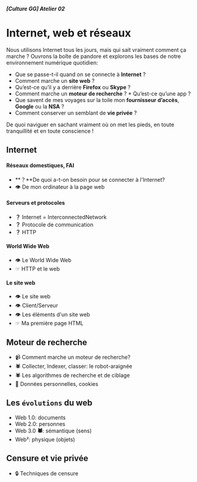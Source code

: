 ***[Culture GG] Atelier 02***
# Internet, web et réseaux

Nous utilisons Internet tous les jours, mais qui sait vraiment comment ça marche ? Ouvrons la boîte de pandore et explorons les bases de notre environnement numérique quotidien:
* Que se passe-t-il quand on se connecte à **Internet** ?
* Comment marche un **site web** ?
* Qu’est-ce qu’il y a derrière **Firefox** ou **Skype** ?
* Comment marche un **moteur de recherche** ? * Qu’est-ce qu’une app ?
* Que savent de mes voyages sur la toile mon **fournisseur d’accès**, **Google** ou la **NSA** ?
* Comment conserver un semblant de **vie privée** ?

De quoi naviguer en sachant vraiment où on met les pieds, en toute tranquillité et en toute conscience !

## Internet
#### Réseaux domestiques, FAI
* **&#65311;**De quoi a-t-on besoin pour se connecter à l'Internet?
* &#x1f441; De mon ordinateur à la page web

#### Serveurs et protocoles
* **&#65311;** Internet = InterconnectedNetwork
* **&#65311;** Protocole de communication
* **&#65311;** HTTP

#### World Wide Web
* &#x1f441; Le World Wide Web
* &#x261e; HTTP et le web

#### Le site web
* &#x1f441; Le site web
* &#x1f441; Client/Serveur
* &#x1f441; Les éléments d'un site web
* &#x261e; Ma première page HTML

## Moteur de recherche
* &#128249; Comment marche un moteur de recherche?
* &#x1f577; Collecter, Indexer, classer: le robot-araignée
* &#x1f577; Les algorithmes de recherche et de ciblage
* &#127850; Données personnelles, cookies

## Les ```évolutions``` du web
* Web 1.0: documents
* Web 2.0: personnes
* Web 3.0 **&#x1f577;**: sémantique (sens)
* Web&#xb2;: physique (objets)

## Censure et vie privée
* &#x1f512; Techniques de censure
